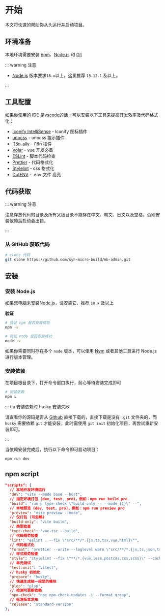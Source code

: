 # 开始

本文将快速的帮助你从头运行并启动项目。

## 环境准备

本地环境需要安装 [npm](https://www.npmjs.com/)、[Node.js](http://nodejs.org/) 和 [Git](https://git-scm.com/)

::: warning 注意

- [Node.js](http://nodejs.org/) 版本要求`18.x`以上，这里推荐 `18.12.1` 及以上。

:::

## 工具配置

如果你使用的 IDE 是[vscode](https://code.visualstudio.com/)的话，可以安装以下工具来提高开发效率及代码格式化：

- [Iconify IntelliSense](https://marketplace.visualstudio.com/items?itemName=antfu.iconify) - Iconify 图标插件
- [unocss](https://marketplace.visualstudio.com/items?itemName=antfu.unocss) - unocss 提示插件
- [I18n-ally](https://marketplace.visualstudio.com/items?itemName=Lokalise.i18n-ally) - i18n 插件
- [Volar](https://gitee.com/link?target=https%3A%2F%2Fmarketplace.visualstudio.com%2Fitems%3FitemName%3Djohnsoncodehk.volar) - vue 开发必备
- [ESLint](https://marketplace.visualstudio.com/items?itemName=dbaeumer.vscode-eslint) - 脚本代码检查
- [Prettier](https://marketplace.visualstudio.com/items?itemName=esbenp.prettier-vscode) - 代码格式化
- [Stylelint](https://marketplace.visualstudio.com/items?itemName=stylelint.vscode-stylelint) - css 格式化
- [DotENV](https://marketplace.visualstudio.com/items?itemName=mikestead.dotenv) - .env 文件 高亮

## 代码获取

::: warning 注意

注意存放代码的目录及所有父级目录不能存在中文、韩文、日文以及空格，否则安装依赖后启动会出错。

:::

### 从 GitHub 获取代码

```bash
# clone 代码
git clone https://github.com/syh-micro-build/mb-admin.git

```

## 安装

### 安装 Node.js

如果您电脑未安装[Node.js](https://nodejs.org/en/)，请安装它，推荐 `18.x` 及以上

**验证**

```bash
# 验证 npm 是否安装成功
npm -v

# 验证 node 是否安装成功
node -v
```

如果你需要同时存在多个 `node` 版本，可以使用 [Nvm](https://github.com/nvm-sh/nvm) 或者其他工具进行 Node.js 进行版本管理。

### 安装依赖

在项目根目录下，打开命令窗口执行，耐心等待安装完成即可

```bash
# 安装依赖
npm i
```

::: tip 安装依赖时 husky 安装失败

请查看你的源码是否从 [Github](https://github.com/syh-micro-build/mb-admin) 直接下载的，直接下载是没有 `.git` 文件夹的，而 `husky` 需要依赖 `git` 才能安装。此时需使用 `git init` 初始化项目，再尝试重新安装即可。

:::

当依赖安装完成后，执行以下命令即可启动项目：

```bash
npm run dev
```

## npm script

```json
"scripts": {
  // 本地开发环境运行
  "dev": "vite --mode base --host",
  // 指定环境打包 (dev, test, pro)，例如：npm run build pro
  "build": "run-p type-check \"build-only -- --mode {1}\" --",
  // 本地预览 (dev, test, pro)，例如：npm run preview pro
  "preview": "vite preview --mode",
  // 仅打包 (可忽略)
  "build-only": "vite build",
  // 类型检查
  "type-check": "vue-tsc --build",
  // 代码规范检查
  "lint": "eslint . --fix \"src/**/*.{js,ts,tsx,vue,html}\"",
  // 代码格式化
  "format": "prettier --write --loglevel warn \"src/**/*.{js,ts,json,tsx,css,less,vue,html,md}\"",
  // 样式规范检查
  "style": "stylelint --fix \"**/*.{vue,less,postcss,css,scss}\" --cache --cache-location node_modules/.cache/stylelint/",
  // 单元测试
  "test:unit": "vitest",
  // husky 初始化
  "prepare": "husky",
  // 快速生成统一规范的模块
  "plop": "plop",
  // 检测可更新依赖
  "npm-check": "npx npm-check-updates -i --format group",
  // 标准版本发布
  "release": "standard-version"
},
```
